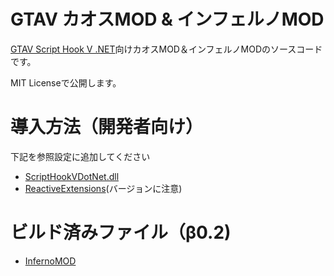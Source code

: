 GTAV カオスMOD & インフェルノMOD
==========

[GTAV Script Hook V .NET](http://gtaforums.com/topic/789907-vrel-community-script-hook-v-net/)向けカオスMOD＆インフェルノMODのソースコードです。

MIT Licenseで公開します。

導入方法（開発者向け）
====

下記を参照設定に追加してください

* [ScriptHookVDotNet.dll](http://gtaforums.com/topic/789907-vrel-community-script-hook-v-net/)
* [ReactiveExtensions](https://www.nuget.org/packages/Rx-Main/1.0.11226)(バージョンに注意)

ビルド済みファイル（β0.2)
===
* [InfernoMOD](http://torisoup.net/gtav/InfernoMOD.zip)